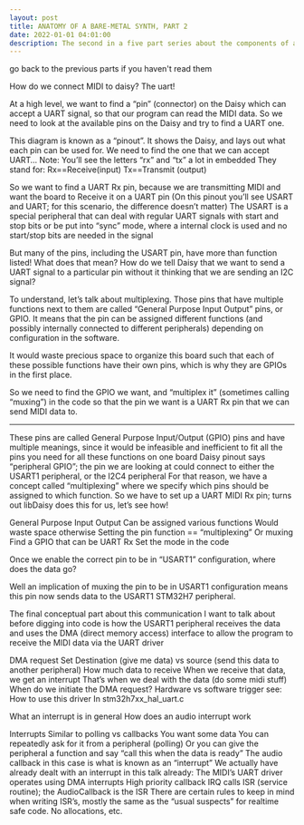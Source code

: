 ```yaml
---
layout: post
title: ANATOMY OF A BARE-METAL SYNTH, PART 2
date: 2022-01-01 04:01:00
description: The second in a five part series about the components of a simple bare metal synth using the Daisy platform. This part is about the UART driver.
---
```


go back to the previous parts if you haven't read them

How do we connect MIDI to daisy? The uart!

At a high level, we want to find a “pin” (connector) on the Daisy which can accept a UART signal, so that our program can read the MIDI data. So we need to look at the available pins on the Daisy and try to find a UART one.

This diagram is known as a “pinout”.
It shows the Daisy, and lays out what each pin can be used for.
We need to find the one that we can accept UART…
Note: You’ll see the letters “rx” and “tx” a lot in embedded
They stand for: Rx==Receive(input) Tx==Transmit (output)

So we want to find a UART Rx pin, because we are transmitting MIDI and want the board to Receive it on a UART pin
(On this pinout you’ll see USART and UART; for this scenario, the difference doesn’t matter)
The USART is a special peripheral that can deal with regular UART signals with start and stop bits or be put into “sync” mode, where a internal clock is used and no start/stop bits are needed in the signal

But many of the pins, including the USART pin, have more than function listed!
What does that mean? How do we tell Daisy that we want to send a UART signal to a particular pin without it thinking that we are sending an I2C signal?

To understand, let’s talk about multiplexing.
Those pins that have multiple functions next to them are called “General Purpose Input Output” pins, or GPIO.
It means that the pin can be assigned different functions (and possibly internally connected to different peripherals) depending on configuration in the software.

It would waste precious space to organize this board such that each of these possible functions have their own pins, which is why they are GPIOs in the first place.

So we need to find the GPIO we want, and “multiplex it” (sometimes calling “muxing”) in the code so that the pin we want is a UART Rx pin that we can send MIDI data to. 


----


These pins are called General Purpose Input/Output (GPIO) pins and have multiple meanings, since it would be infeasible and inefficient to fit all the pins you need for all these functions on one board
Daisy pinout says “peripheral GPIO”; the pin we are looking at could connect to either the USART1 peripheral, or the I2C4 peripheral
For that reason, we have a concept called “multiplexing” where we specify which pins should be assigned to which function.
So we have to set up a UART MIDI Rx pin; turns out libDaisy does this for us, let’s see how!

General Purpose Input Output
Can be assigned various functions
Would waste space otherwise
Setting the pin function == “multiplexing”
Or muxing
Find a GPIO that can be UART Rx
Set the mode in the code


Once we enable the correct pin to be in “USART1” configuration, where does the data go?

Well an implication of muxing the pin to be in USART1 configuration means this pin now sends data to the USART1 STM32H7 peripheral.

The final conceptual part about this communication I want to talk about before digging into code is how the USART1 peripheral receives the data and uses the DMA (direct memory access) interface to allow the program to receive the MIDI data via the UART driver

DMA request
Set Destination (give me data) vs source (send this data to another peripheral)
How much data to receive
When we receive that data, we get an interrupt
That’s when we deal with the data (do some midi stuff)
When do we initiate the DMA request?
Hardware vs software trigger
see:
How to use this driver
In stm32h7xx_hal_uart.c

What an interrupt is in general
How does an audio interrupt work

Interrupts
Similar to polling vs callbacks
You want some data
You can repeatedly ask for it from a peripheral (polling)
Or you can give the peripheral a function and say “call this when the data is ready”
The audio callback in this case is what is known as an “interrupt”
We actually have already dealt with an interrupt in this talk already:
The MIDI’s UART driver operates using DMA interrupts
High priority callback
IRQ calls ISR (service routine); the AudioCallback is the ISR
There are certain rules to keep in mind when writing ISR’s, mostly the same as the “usual suspects” for realtime safe code. No allocations, etc.


